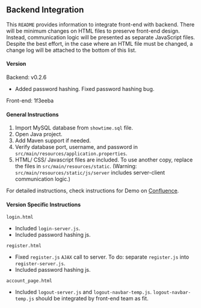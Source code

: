 ## Backend Integration
This `README` provides information to integrate front-end with backend. 
There will be minimum changes on HTML files to preserve front-end design. 
Instead, communication logic will be presented as separate JavaScript files. 
Despite the best effort, in the case where an HTML file must be changed, 
a change log will be attached to the bottom of this list.

#### Version
Backend: v0.2.6
- Added password hashing. Fixed password hashing bug.

Front-end: 1f3eeba

#### General Instructions
1. Import MySQL database from `showtime.sql` file.
2. Open Java project.
3. Add Maven support if needed.
4. Verify database port, username, and password in `src/main/resources/application.properties`.
5. HTML/ CSS/ Javascript files are included.
   To use another copy, replace the files in `src/main/resources/static`.
   (Warning: `src/main/resources/static/js/server` includes server-client communication logic.)

For detailed instructions, check instructions for Demo on 
[Confluence](https://201fptesting3.atlassian.net/wiki/spaces/DOC/pages/229779/Demo+Installation+Guide).

#### Version Specific Instructions
`login.html`
- Included `login-server.js`.
- Included password hashing js.

`register.html`
- Fixed `register.js` `AJAX` call to server.
  To do: separate `register.js` into `register-server.js`.  
- Included password hashing js.

`account_page.html`
- Included `logout-server.js` and `logout-navbar-temp.js`.
  `logout-navbar-temp.js` should be integrated by front-end team as fit.